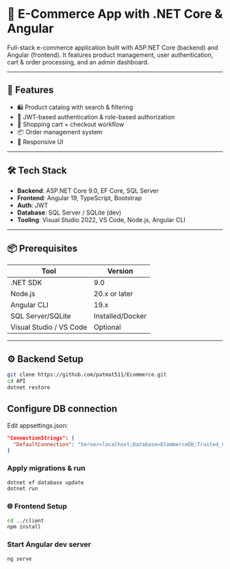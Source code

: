 # 🛒 E-Commerce App with .NET Core & Angular

Full-stack e-commerce application built with ASP.NET Core (backend) and Angular (frontend). It features product management, user authentication, cart & order processing, and an admin dashboard.

---

## 🚀 Features

- 🛍️ Product catalog with search & filtering  
- 🔐 JWT-based authentication & role-based authorization  
- 🛒 Shopping cart + checkout workflow  
- 📦 Order management system  
- 📱 Responsive UI 

---

## 🛠️ Tech Stack

- **Backend**: ASP.NET Core 9.0, EF Core, SQL Server  
- **Frontend**: Angular 19, TypeScript, Bootstrap  
- **Auth**: JWT  
- **Database**: SQL Server / SQLite (dev)  
- **Tooling**: Visual Studio 2022, VS Code, Node.js, Angular CLI

---

## 📦 Prerequisites

| Tool            | Version         |
|-----------------|-----------------|
| .NET SDK        | 9.0             |
| Node.js         | 20.x or later   |
| Angular CLI     | 19.x            |
| SQL Server/SQLite | Installed/Docker     |
| Visual Studio / VS Code | Optional |

---

## ⚙️ Backend Setup

```bash
git clone https://github.com/patmat511/Ecommerce.git
cd API
dotnet restore
```

## Configure DB connection
Edit appsettings.json:
```json
"ConnectionStrings": {
  "DefaultConnection": "Server=localhost;Database=ECommerceDb;Trusted_Connection=True;"
}
```

### Apply migrations & run
```bash
dotnet ef database update
dotnet run
```

### 🌐 Frontend Setup
```bash
cd ../client
npm install
```
### Start Angular dev server
```bash
ng serve
```
